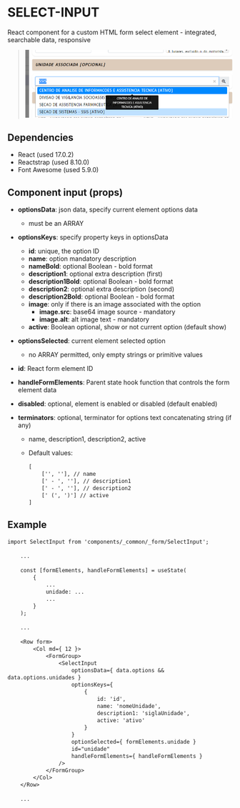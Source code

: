 # SELECT-INPUT

React component for a custom HTML form select element - integrated, searchable data, responsive

> ![](_media-readme/img-react-select-input.png)

## Dependencies

- React (used 17.0.2)
- Reactstrap (used 8.10.0)
- Font Awesome (used 5.9.0)

## Component input (props)

- **optionsData**: json data, specify current element options data
	- must be an ARRAY

- **optionsKeys**: specify property keys in optionsData
	- **id**: unique, the option ID
	- **name**: option mandatory description
	- **nameBold**: optional Boolean - bold format
	- **description1**: optional extra description (first)
	- **description1Bold**: optional Boolean - bold format
	- **description2**: optional extra description (second)
	- **description2Bold**: optional Boolean - bold format
	- **image**: only if there is an image associated with the option
		- **image.src**: base64 image source - mandatory
		- **image.alt**: alt image text - mandatory
	- **active**: Boolean optional, show or not current option (default show)

- **optionsSelected**: current element selected option
	- no ARRAY permitted, only empty strings or primitive values

- **id**: React form element ID

- **handleFormElements**: Parent state hook function that controls the form element data

- **disabled**: optional, element is enabled or disabled (default enabled)

- **terminators**: optional, terminator for options text concatenating string (if any)
	- name, description1, description2, active
	- Default values:

		```
		[
			['', ''], // name
			[' - ', ''], // description1
			[' - ', ''], // description2
			[' (', ')'] // active
		]
		```

## Example

```
import SelectInput from 'components/_common/_form/SelectInput';

	...

	const [formElements, handleFormElements] = useState(
		{
			...
			unidade: ...
			...
		}
	);

	...

	<Row form>
		<Col md={ 12 }>
			<FormGroup>
				<SelectInput
					optionsData={ data.options && data.options.unidades }
					optionsKeys={
						{
							id: 'id',
							name: 'nomeUnidade',
							description1: 'siglaUnidade',
							active: 'ativo'
						}
					}
					optionSelected={ formElements.unidade }
					id="unidade"
					handleFormElements={ handleFormElements }
				/>
			</FormGroup>
		</Col>
	</Row>

	...
```
